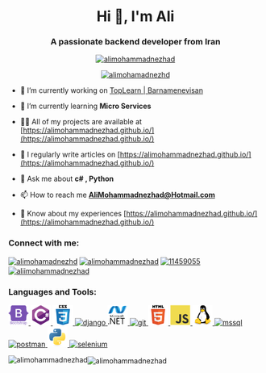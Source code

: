 <h1 align="center">Hi 👋, I'm Ali</h1>
<h3 align="center">A passionate backend developer from Iran</h3>

<p align="center"> <a href="https://github.com/ryo-ma/github-profile-trophy"><img src="https://github-profile-trophy.vercel.app/?username=alimohammadnezhad" alt="alimohammadnezhad" /></a> </p>

<p align="center"> <a href="https://twitter.com/alimohamadnezhd" target="blank"><img src="https://img.shields.io/twitter/follow/alimohamadnezhd?logo=twitter&style=for-the-badge" alt="alimohamadnezhd" /></a> </p>

- 🔭 I’m currently working on [TopLearn | Barnamenevisan](https://toplearn.com/)

- 🌱 I’m currently learning **Micro Services**

- 👨‍💻 All of my projects are available at [https://alimohammadnezhad.github.io/](https://alimohammadnezhad.github.io/)

- 📝 I regularly write articles on [https://alimohammadnezhad.github.io/](https://alimohammadnezhad.github.io/)

- 💬 Ask me about **c# , Python**

- 📫 How to reach me **AliMohammadnezhad@Hotmail.com**

- 📄 Know about my experiences [https://alimohammadnezhad.github.io/](https://alimohammadnezhad.github.io/)

<h3 align="left">Connect with me:</h3>
<p align="left">
<a href="https://twitter.com/alimohamadnezhd" target="blank"><img align="center" src="https://raw.githubusercontent.com/rahuldkjain/github-profile-readme-generator/master/src/images/icons/Social/twitter.svg" alt="alimohamadnezhd" height="30" width="40" /></a>
<a href="https://linkedin.com/in/alimohammadnezhad" target="blank"><img align="center" src="https://raw.githubusercontent.com/rahuldkjain/github-profile-readme-generator/master/src/images/icons/Social/linked-in-alt.svg" alt="alimohammadnezhad" height="30" width="40" /></a>
<a href="https://stackoverflow.com/users/11459055" target="blank"><img align="center" src="https://raw.githubusercontent.com/rahuldkjain/github-profile-readme-generator/master/src/images/icons/Social/stack-overflow.svg" alt="11459055" height="30" width="40" /></a>
<a href="https://instagram.com/aliimohammadnezhad" target="blank"><img align="center" src="https://raw.githubusercontent.com/rahuldkjain/github-profile-readme-generator/master/src/images/icons/Social/instagram.svg" alt="aliimohammadnezhad" height="30" width="40" /></a>
</p>

<h3 align="left">Languages and Tools:</h3>
<p align="left"> <a href="https://getbootstrap.com" target="_blank" rel="noreferrer"> <img src="https://raw.githubusercontent.com/devicons/devicon/master/icons/bootstrap/bootstrap-plain-wordmark.svg" alt="bootstrap" width="40" height="40"/> </a> <a href="https://www.w3schools.com/cs/" target="_blank" rel="noreferrer"> <img src="https://raw.githubusercontent.com/devicons/devicon/master/icons/csharp/csharp-original.svg" alt="csharp" width="40" height="40"/> </a> <a href="https://www.w3schools.com/css/" target="_blank" rel="noreferrer"> <img src="https://raw.githubusercontent.com/devicons/devicon/master/icons/css3/css3-original-wordmark.svg" alt="css3" width="40" height="40"/> </a> <a href="https://www.djangoproject.com/" target="_blank" rel="noreferrer"> <img src="https://cdn.worldvectorlogo.com/logos/django.svg" alt="django" width="40" height="40"/> </a> <a href="https://dotnet.microsoft.com/" target="_blank" rel="noreferrer"> <img src="https://raw.githubusercontent.com/devicons/devicon/master/icons/dot-net/dot-net-original-wordmark.svg" alt="dotnet" width="40" height="40"/> </a> <a href="https://git-scm.com/" target="_blank" rel="noreferrer"> <img src="https://www.vectorlogo.zone/logos/git-scm/git-scm-icon.svg" alt="git" width="40" height="40"/> </a> <a href="https://www.w3.org/html/" target="_blank" rel="noreferrer"> <img src="https://raw.githubusercontent.com/devicons/devicon/master/icons/html5/html5-original-wordmark.svg" alt="html5" width="40" height="40"/> </a> <a href="https://developer.mozilla.org/en-US/docs/Web/JavaScript" target="_blank" rel="noreferrer"> <img src="https://raw.githubusercontent.com/devicons/devicon/master/icons/javascript/javascript-original.svg" alt="javascript" width="40" height="40"/> </a> <a href="https://www.linux.org/" target="_blank" rel="noreferrer"> <img src="https://raw.githubusercontent.com/devicons/devicon/master/icons/linux/linux-original.svg" alt="linux" width="40" height="40"/> </a> <a href="https://www.microsoft.com/en-us/sql-server" target="_blank" rel="noreferrer"> <img src="https://www.svgrepo.com/show/303229/microsoft-sql-server-logo.svg" alt="mssql" width="40" height="40"/> </a> <a href="https://postman.com" target="_blank" rel="noreferrer"> <img src="https://www.vectorlogo.zone/logos/getpostman/getpostman-icon.svg" alt="postman" width="40" height="40"/> </a> <a href="https://www.python.org" target="_blank" rel="noreferrer"> <img src="https://raw.githubusercontent.com/devicons/devicon/master/icons/python/python-original.svg" alt="python" width="40" height="40"/> </a> <a href="https://www.selenium.dev" target="_blank" rel="noreferrer"> <img src="https://raw.githubusercontent.com/detain/svg-logos/780f25886640cef088af994181646db2f6b1a3f8/svg/selenium-logo.svg" alt="selenium" width="40" height="40"/> </a> </p>

<p><img align="left" src="https://github-readme-stats.vercel.app/api/top-langs?username=alimohammadnezhad&show_icons=true&locale=en&layout=compact"  alt="alimohammadnezhad" /></p>



<p><img align="center" width="420" src="https://github-readme-streak-stats.herokuapp.com/?user=alimohammadnezhad&" alt="alimohammadnezhad" /></p>
